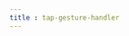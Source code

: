 ```yaml
---
title : tap-gesture-handler
---
```


<!-- ## tap-gesture-handler -->

<!-- UTSCOMJSON.tap-gesture-handler.name -->

<!-- UTSCOMJSON.tap-gesture-handler.description -->

<!-- UTSCOMJSON.tap-gesture-handler.compatibility -->

<!-- UTSCOMJSON.tap-gesture-handler.attribute -->

<!-- UTSCOMJSON.tap-gesture-handler.event -->

<!-- UTSCOMJSON.tap-gesture-handler.component_type -->

<!-- UTSCOMJSON.tap-gesture-handler.children -->

<!-- UTSCOMJSON.tap-gesture-handler.example -->

<!-- UTSCOMJSON.tap-gesture-handler.reference -->
